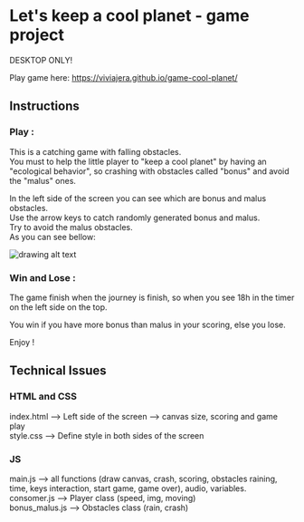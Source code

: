 # Let's keep a cool planet - game project

DESKTOP ONLY!

Play game here: https://viviajera.github.io/game-cool-planet/

## Instructions

### Play :
This is a catching game with falling obstacles.<br/>You must to help the little player to "keep a cool planet" by having an "ecological behavior", so crashing with obstacles called "bonus" and avoid the "malus" ones.

In the left side of the screen you can see which are bonus and malus obstacles.<br/>
Use the arrow keys to catch randomly generated bonus and malus.<br/>
Try to avoid the malus obstacles.<br/>
As you can see bellow: 

![drawing alt text](https://docs.google.com/drawings/d/e/2PACX-1vSCfe-hZqdaYlazVSldsZlWXr9_ryfXMBRQqRFZV3rUY3XaOW4hYT7FR7zhKlB5Ft2W5pVDWW0NuLPw/pub?w=960&h=720)


### Win and Lose : 
The game finish when the journey is finish, so when you see 18h in the timer on the left side on the top.<br/>

You win if you have more bonus than malus in your scoring, else you lose.<br/>

Enjoy ! 


## Technical Issues

### HTML and CSS
index.html --> Left side of the screen --> canvas size, scoring and game play<br/>
style.css --> Define style in both sides of the screen<br/>
### JS 
main.js --> all functions (draw canvas, crash, scoring, obstacles raining, time, keys interaction, start game, game over), audio, variables.<br/>
consomer.js --> Player class (speed, img, moving)<br/>
bonus_malus.js --> Obstacles class (rain, crash)<br/>

